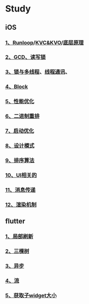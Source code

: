 # Study

## iOS
### [1、Runloop](./runloop.md)/[KVC&KVO](./kvckvo.md)/[底层原理](./dicengyuanli.md)
### [2、GCD、读写锁](./GCD.md)
### [3、锁与多线程](./lock.md)、[线程通讯](./xiancheng.md)、

### [4、Block](./block.md)
### [5、性能优化](./xingneng.md)

### [6、二进制重排]()
### [7、启动优化]()

### [8、设计模式](./shejimoshi.md)

### [9、排序算法]()

### [10、UI相关的]()

### [11、消息传递]()

### [12、渲染机制]()
## flutter
### [1、局部刷新]()

### [2、三棵树]()


### [3、异步]()

### [4、流]()


### [5、获取子widget大小]()
